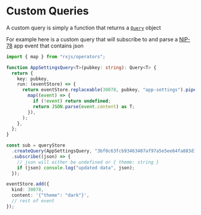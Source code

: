 # Custom Queries

A custom query is simply a function that returns a [`Query`](https://hzrd149.github.io/applesauce/typedoc/types/applesauce_core.Query.html) object

For example here is a custom query that will subscribe to and parse a [NIP-78](https://github.com/nostr-protocol/nips/blob/master/78.md) app event that contains json

```ts
import { map } from "rxjs/operators";

function AppSettingsQuery<T>(pubkey: string): Query<T> {
  return {
    key: pubkey,
    run: (eventStore) => {
      return eventStore.replaceable(30078, pubkey, "app-settings").pipe(
        map((event) => {
          if (!event) return undefined;
          return JSON.parse(event.content) as T;
        }),
      );
    },
  };
}

const sub = queryStore
  .createQuery(AppSettingsQuery, "3bf0c63fcb93463407af97a5e5ee64fa883d107ef9e558472c4eb9aaaefa459d")
  .subscribe((json) => {
    // json will either be undefined or { theme: string }
    if (json) console.log("updated data", json);
  });

eventStore.add({
  kind: 30078,
  content: '{"theme": "dark"}',
  // rest of event
});
```

